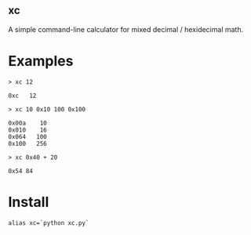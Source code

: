 ## xc

A simple command-line calculator for mixed decimal / hexidecimal math.

# Examples

```
> xc 12

0xc   12
```

```
> xc 10 0x10 100 0x100

0x00a    10
0x010    16
0x064   100
0x100   256
```

```
> xc 0x40 + 20

0x54 84
```

# Install

```
alias xc=`python xc.py`
```
